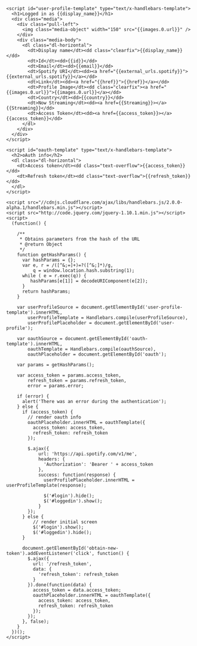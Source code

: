 <!doctype html>
<html>
  <head>
    <title>Example of the Authorization Code flow with Spotify</title>
    <link rel="stylesheet" href="//netdna.bootstrapcdn.com/bootstrap/3.1.1/css/bootstrap.min.css">
    <style type="text/css">
      #login, #loggedin {
        display: none;
      }
      .text-overflow {
        overflow: hidden;
        text-overflow: ellipsis;
        white-space: nowrap;
        width: 500px;
      }
    </style>
  </head>

  <body>
    <div class="container">
      <div id="login">
        <a href="/login" class="btn btn-primary">Log in with Spotify</a>
      </div>
      <div id="loggedin">
        <div id="user-profile">
        </div>
        <div id="oauth">
        </div>
        <button class="btn btn-default" id="obtain-new-token">Obtain new token using the refresh token</button>
      </div>
    </div>

    <script id="user-profile-template" type="text/x-handlebars-template">
      <h1>Logged in as {{display_name}}</h1>
      <div class="media">
        <div class="pull-left">
          <img class="media-object" width="150" src="{{images.0.url}}" />
        </div>
        <div class="media-body">
          <dl class="dl-horizontal">
            <dt>Display name</dt><dd class="clearfix">{{display_name}}</dd>
            <dt>Id</dt><dd>{{id}}</dd>
            <dt>Email</dt><dd>{{email}}</dd>
            <dt>Spotify URI</dt><dd><a href="{{external_urls.spotify}}">{{external_urls.spotify}}</a></dd>
            <dt>Link</dt><dd><a href="{{href}}">{{href}}</a></dd>
            <dt>Profile Image</dt><dd class="clearfix"><a href="{{images.0.url}}">{{images.0.url}}</a></dd>
            <dt>Country</dt><dd>{{country}}</dd>
            <dt>Now Streaming</dt><dd><a href={{Streaming}}></a>{{Streaming}}</dd>
            <dt>Access Token</dt><dd><a href={{access_token}}></a>{{access_token}}</dd>
          </dl>
        </div>
      </div>
    </script>

    <script id="oauth-template" type="text/x-handlebars-template">
      <h2>oAuth info</h2>
      <dl class="dl-horizontal">
        <dt>Access token</dt><dd class="text-overflow">{{access_token}}</dd>
        <dt>Refresh token</dt><dd class="text-overflow">{{refresh_token}}</dd>
      </dl>
    </script>

    <script src="//cdnjs.cloudflare.com/ajax/libs/handlebars.js/2.0.0-alpha.1/handlebars.min.js"></script>
    <script src="http://code.jquery.com/jquery-1.10.1.min.js"></script>
    <script>
      (function() {

        /**
         * Obtains parameters from the hash of the URL
         * @return Object
         */
        function getHashParams() {
          var hashParams = {};
          var e, r = /([^&;=]+)=?([^&;]*)/g,
              q = window.location.hash.substring(1);
          while ( e = r.exec(q)) {
             hashParams[e[1]] = decodeURIComponent(e[2]);
          }
          return hashParams;
        }

        var userProfileSource = document.getElementById('user-profile-template').innerHTML,
            userProfileTemplate = Handlebars.compile(userProfileSource),
            userProfilePlaceholder = document.getElementById('user-profile');

        var oauthSource = document.getElementById('oauth-template').innerHTML,
            oauthTemplate = Handlebars.compile(oauthSource),
            oauthPlaceholder = document.getElementById('oauth');

        var params = getHashParams();

        var access_token = params.access_token,
            refresh_token = params.refresh_token,
            error = params.error;

        if (error) {
          alert('There was an error during the authentication');
        } else {
          if (access_token) {
            // render oauth info
            oauthPlaceholder.innerHTML = oauthTemplate({
              access_token: access_token,
              refresh_token: refresh_token
            });

            $.ajax({
                url: 'https://api.spotify.com/v1/me',
                headers: {
                  'Authorization': 'Bearer ' + access_token
                },
                success: function(response) {
                  userProfilePlaceholder.innerHTML = userProfileTemplate(response);

                  $('#login').hide();
                  $('#loggedin').show();
                }
            });
          } else {
              // render initial screen
              $('#login').show();
              $('#loggedin').hide();
          }

          document.getElementById('obtain-new-token').addEventListener('click', function() {
            $.ajax({
              url: '/refresh_token',
              data: {
                'refresh_token': refresh_token
              }
            }).done(function(data) {
              access_token = data.access_token;
              oauthPlaceholder.innerHTML = oauthTemplate({
                access_token: access_token,
                refresh_token: refresh_token
              });
            });
          }, false);
        }
      })();
    </script>
  </body>
</html>

